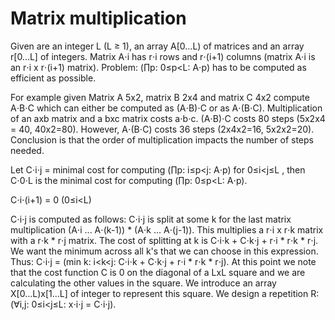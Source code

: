 # Matrix multiplication

Given are an integer L (L &ge; 1), an array A\[0...L) of matrices and an array r\[0...L] of integers. Matrix A&sdot;i has r&sdot;i rows and r&sdot;(i+1) columns (matrix A&sdot;i is an r&sdot;i x r&sdot;(i+1) matrix). Problem: (&prod;p: 0&le;p<L: A&sdot;p) has to be computed as efficient as possible.

For example given Matrix A 5x2, matrix B 2x4 and matrix C 4x2 compute A&sdot;B&sdot;C which can either be computed as (A&sdot;B)&sdot;C or as A&sdot;(B&sdot;C). Multiplication of an axb matrix and a bxc matrix costs a&sdot;b&sdot;c. (A&sdot;B)&sdot;C costs 80 steps (5x2x4 = 40, 40x2=80). However, A&sdot;(B&sdot;C) costs 36 steps (2x4x2=16, 5x2x2=20). Conclusion is that the order of multiplication impacts the number of steps needed.

Let C&sdot;i&sdot;j = minimal cost for computing (&prod;p: i&le;p<j: A&sdot;p) for 0&le;i<j&le;L , then C&sdot;0&sdot;L is the minimal cost for computing (&prod;p: 0&le;p<L: A&sdot;p). 

C&sdot;i&sdot;(i+1) = 0 (0&le;i<L)

C&sdot;i&sdot;j is computed as follows: C&sdot;i&sdot;j is split at some k for the last matrix multiplication (A&sdot;i ... A&sdot;(k-1)) * (A&sdot;k ... A&sdot;(j-1)). This multiplies a r&sdot;i x r&sdot;k matrix with a r&sdot;k * r&sdot;j matrix. The cost of splitting at k is C&sdot;i&sdot;k + C&sdot;k&sdot;j + r&sdot;i * r&sdot;k * r&sdot;j. We want the minimum across all k's that we can choose in this expression. Thus: C&sdot;i&sdot;j = (min k: i<k<j: C&sdot;i&sdot;k + C&sdot;k&sdot;j + r&sdot;i * r&sdot;k * r&sdot;j). At this point we note that the cost function C is 0 on the diagonal of a LxL square and we are calculating the other values in the square. We introduce an array X\[0...L)x\[1...L] of integer to represent this square. We design a repetition R: (&forall;i,j: 0&le;i<j&le;L: x&sdot;i&sdot;j = C&sdot;i&sdot;j).


